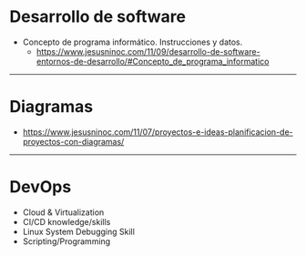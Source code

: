 # Desarrollo de software
- Concepto de programa informático. Instrucciones y datos.
  - https://www.jesusninoc.com/11/09/desarrollo-de-software-entornos-de-desarrollo/#Concepto_de_programa_informatico

-------------------

# Diagramas
* https://www.jesusninoc.com/11/07/proyectos-e-ideas-planificacion-de-proyectos-con-diagramas/

----------------------

# DevOps
- Cloud & Virtualization
- CI/CD knowledge/skills
- Linux System Debugging Skill
- Scripting/Programming
